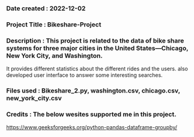 
### Date created : 2022-12-02

### Project Title : Bikeshare-Project

### Description : This project is related to the data of bike share systems for three major cities in the United States—Chicago, New York City, and Washington.

It provides different statistics about the different rides and the users. also developed user interface to answer some interesting searches.

### Files used : Bikeshare_2.py, washington.csv, chicago.csv, new_york_city.csv

### Credits : The below wesites supported me in this project.

https://www.geeksforgeeks.org/python-pandas-dataframe-groupby/



